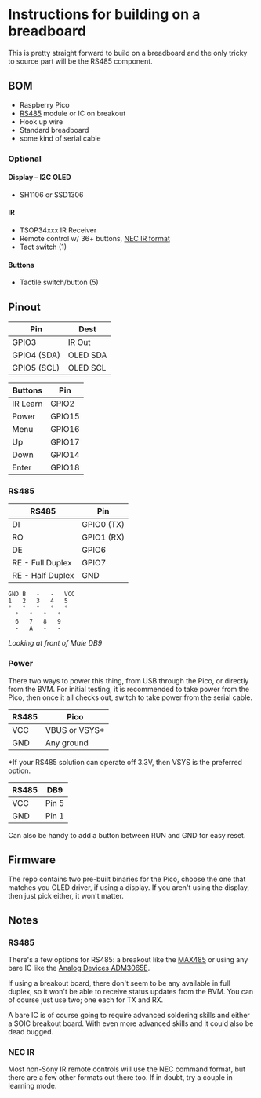 # Instructions for building on a breadboard
This is pretty straight forward to build on a breadboard and the only tricky to source part will be the RS485 component.

## BOM
- Raspberry Pico
- [RS485](#rs485) module or IC on breakout
- Hook up wire
- Standard breadboard
- some kind of serial cable

### Optional
#### Display – I2C OLED
- SH1106 or SSD1306

#### IR
- TSOP34xxx IR Receiver
- Remote control w/ 36+ buttons, [NEC IR format](#nec-ir)
- Tact switch (1)

#### Buttons
- Tactile switch/button (5)

## Pinout

|Pin   |Dest  |
|---|---|
|GPIO3|IR Out|
|GPIO4 (SDA)   | OLED SDA  |
|GPIO5 (SCL)   | OLED SCL  |

|Buttons|Pin|
|---|---|
| IR Learn | GPIO2 |
| Power | GPIO15 |
| Menu | GPIO16 |
| Up | GPIO17 |
| Down | GPIO14 |
| Enter | GPIO18 |

### RS485

|RS485|Pin|
|---|---|
|DI|GPIO0 (TX)|
|RO|GPIO1 (RX)|
|DE|GPIO6|
|RE - Full Duplex|GPIO7|
|RE - Half Duplex|GND|

```
GND B   -   -   VCC
1   2   3   4   5
°   °   °   °   ° 
  °   °   °   °
  6   7   8   9    
  -   A   -   -
```
_Looking at front of Male DB9_

### Power
There two ways to power this thing, from USB through the Pico, or directly from the BVM. For initial testing, it is recommended to take power from the Pico, then once it all checks out, switch to take power from the serial cable.

|RS485|Pico|
|---|---|
|VCC|VBUS or VSYS*|
|GND|Any ground|

*If your RS485 solution can operate off 3.3V, then VSYS is the preferred option.

|RS485|DB9|
|---|---|
|VCC|Pin 5|
|GND|Pin 1|


Can also be handy to add a button between RUN and GND for easy reset.

## Firmware
The repo contains two pre-built binaries for the Pico, choose the one that matches you OLED driver, if using a display. If you aren't using the display, then just pick either, it won't matter. 

## Notes
### RS485<a name="rs485"></a>
There's a few options for RS485: a breakout like the [MAX485](https://core-electronics.com.au/ttl-uart-to-rs485-converter-module.html) or using any bare IC like the [Analog Devices ADM3065E](https://www.analog.com/en/products/adm3065e.html).

If using a breakout board, there don't seem to be any available in full duplex, so it won't be able to receive status updates from the BVM. You can of course just use two; one each for TX and RX.

A bare IC is of course going to require advanced soldering skills and either a SOIC breakout board. With even more advanced skills and it could also be dead bugged.

### NEC IR<a name="nec-ir"></a>
Most non-Sony IR remote controls will use the NEC command format, but there are a few other formats out there too. If in doubt, try a couple in learning mode.